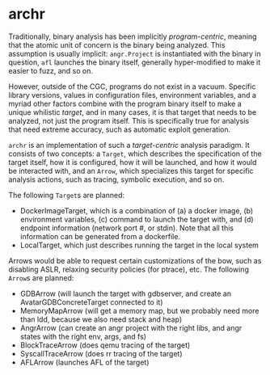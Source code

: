 # archr

Traditionally, binary analysis has been implicitly _program-centric_, meaning that the atomic unit of concern is the binary being analyzed.
This assumption is usually implicit: `angr.Project` is instantiated with the binary in question, `afl` launches the binary itself, generally hyper-modified to make it easier to fuzz, and so on.

However, outside of the CGC, programs do not exist in a vacuum.
Specific library versions, values in configuration files, environment variables, and a myriad other factors combine with the program binary itself to make a unique whilistic _target_, and in many cases, it is that target that needs to be analyzed, not just the program itself.
This is specifically true for analysis that need extreme accuracy, such as automatic exploit generation.

`archr` is an implementation of such a _target-centric_ analysis paradigm.
It consists of two concepts: a `Target`, which describes the specification of the target itself, how it is configured, how it will be launched, and how it would be interacted with, and an `Arrow`, which specializes this target for specific analysis actions, such as tracing, symbolic execution, and so on.

The following `Target`s are planned:

* DockerImageTarget, which is a combination of (a) a docker image, (b) environment variables, (c) command to launch the target with, and (d) endpoint information (network port #, or stdin). Note that all this information can be generated from a dockerfile.
* LocalTarget, which just describes running the target in the local system

Arrows would be able to request certain customizations of the bow, such as disabling ASLR, relaxing security policies (for ptrace), etc.
The following `Arrow`s are planned:

- GDBArrow (will launch the target with gdbserver, and create an AvatarGDBConcreteTarget connected to it)
- MemoryMapArrow (will get a memory map, but we probably need more than ldd, because we also need stack and heap)
- AngrArrow (can create an angr project with the right libs, and angr states with the right env, args, and fs)
- BlockTraceArrow (does qemu tracing of the target)
- SyscallTraceArrow (does rr tracing of the target)
- AFLArrow (launches AFL of the target)

